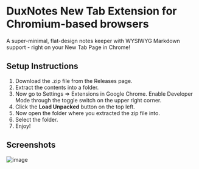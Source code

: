 # DuxNotes New Tab Extension for Chromium-based browsers

A super-minimal, flat-design notes keeper with WYSIWYG Markdown support - right on your New Tab Page in Chrome!

## Setup Instructions

1. Download the .zip file from the Releases page.
2. Extract the contents into a folder.
3. Now go to Settings => Extensions in Google Chrome. Enable Developer Mode through the toggle switch on the upper right corner.
4. Click the **Load Unpacked** button on the top left.
5. Now open the folder where you extracted the zip file into.
6. Select the folder.
7. Enjoy!

## Screenshots

![image](https://github.com/anuran-roy/duxnotes-newtab/assets/76481787/9e8cc976-0b13-4181-9d6b-8b7dd59f9fae)
